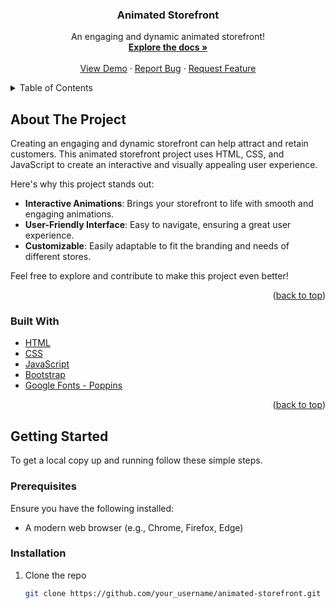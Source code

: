 <!-- Improved compatibility of back to top link: See: https://github.com/othneildrew/Best-README-Template/pull/73 -->
<a id="readme-top"></a>
<!--
*** Thanks for checking out the Best-README-Template. If you have a suggestion
*** that would make this better, please fork the repo and create a pull request
*** or simply open an issue with the tag "enhancement".
*** Don't forget to give the project a star!
*** Thanks again! Now go create something AMAZING! :D
-->



<!-- PROJECT SHIELDS -->
<!--
*** I'm using markdown "reference style" links for readability.
*** Reference links are enclosed in brackets [ ] instead of parentheses ( ).
*** See the bottom of this document for the declaration of the reference variables
*** for contributors-url, forks-url, etc. This is an optional, concise syntax you may use.
*** https://www.markdownguide.org/basic-syntax/#reference-style-links
-->

  <h3 align="center">Animated Storefront</h3>

  <p align="center">
    An engaging and dynamic animated storefront!
    <br />
    <a href="https://github.com/140218491/animated-storefront"><strong>Explore the docs »</strong></a>
    <br />
    <br />
    <a href="https://github.com/140218491/animated-storefront">View Demo</a>
    ·
    <a href="https://github.com/140218491/animated-storefront/issues/new?labels=bug&template=bug-report---.md">Report Bug</a>
    ·
    <a href="https://github.com/140218491/animated-storefront/issues/new?labels=enhancement&template=feature-request---.md">Request Feature</a>
  </p>
</div>



<!-- TABLE OF CONTENTS -->
<details>
  <summary>Table of Contents</summary>
  <ol>
    <li>
      <a href="#about-the-project">About The Project</a>
      <ul>
        <li><a href="#built-with">Built With</a></li>
      </ul>
    </li>
    <li>
      <a href="#getting-started">Getting Started</a>
      <ul>
        <li><a href="#prerequisites">Prerequisites</a></li>
        <li><a href="#installation">Installation</a></li>
      </ul>
    </li>
    <li><a href="#usage">Usage</a></li>
    <li><a href="#roadmap">Roadmap</a></li>
    <li><a href="#contributing">Contributing</a></li>
    <li><a href="#license">License</a></li>
    <li><a href="#contact">Contact</a></li>
    <li><a href="#acknowledgments">Acknowledgments</a></li>
  </ol>
</details>



<!-- ABOUT THE PROJECT -->
## About The Project

Creating an engaging and dynamic storefront can help attract and retain customers. This animated storefront project uses HTML, CSS, and JavaScript to create an interactive and visually appealing user experience.

Here's why this project stands out:
* **Interactive Animations**: Brings your storefront to life with smooth and engaging animations.
* **User-Friendly Interface**: Easy to navigate, ensuring a great user experience.
* **Customizable**: Easily adaptable to fit the branding and needs of different stores.

Feel free to explore and contribute to make this project even better!

<p align="right">(<a href="#readme-top">back to top</a>)</p>



### Built With

* [HTML](https://developer.mozilla.org/en-US/docs/Web/HTML)
* [CSS](https://developer.mozilla.org/en-US/docs/Web/CSS)
* [JavaScript](https://developer.mozilla.org/en-US/docs/Web/JavaScript)
* [Bootstrap](https://getbootstrap.com)
* [Google Fonts - Poppins](https://fonts.google.com/specimen/Poppins)

<p align="right">(<a href="#readme-top">back to top</a>)</p>



<!-- GETTING STARTED -->
## Getting Started

To get a local copy up and running follow these simple steps.

### Prerequisites

Ensure you have the following installed:
* A modern web browser (e.g., Chrome, Firefox, Edge)

### Installation

1. Clone the repo
   ```sh
   git clone https://github.com/your_username/animated-storefront.git
